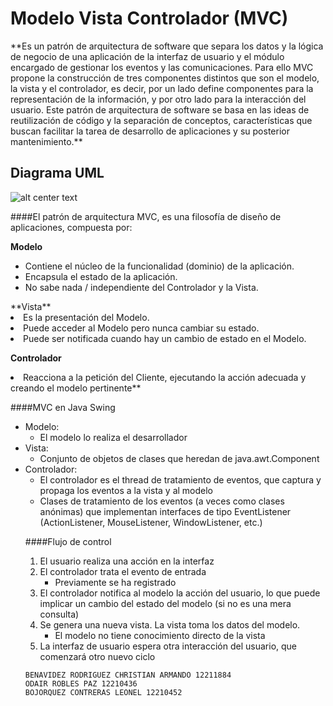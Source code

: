 <h1>Modelo Vista Controlador (MVC)</h1> 
**Es un patrón de arquitectura de software que separa los datos y la lógica de negocio de una aplicación de la interfaz de usuario y el módulo encargado de gestionar los eventos y las comunicaciones. Para   ello   MVC propone la construcción de tres componentes distintos que son el modelo, la vista y el controlador, es decir, por un lado define componentes para la representación de la información, y por otro lado para la interacción del usuario. Este patrón de arquitectura de software se basa en las ideas de reutilización de código y la separación de conceptos, características que buscan facilitar la tarea de desarrollo de aplicaciones y su posterior mantenimiento.**


<h2>Diagrama UML</h2>

![alt center text](https://www.google.com/url?sa=i&rct=j&q=&esrc=s&source=images&cd=&cad=rja&uact=8&ved=0CAcQjRxqFQoTCPT5n9TR0cgCFUjhYwodEfgDYQ&url=https%3A%2F%2Fprezi.com%2Fgagoo_ncbj6r%2Fpatron-de-diseno-de-software%2F&bvm=bv.105454873,d.cGc&psig=AFQjCNFPktyJ8WRA-Ne_zJtDc0lBiUw3kg&ust=1445450705316345 "Logo Title Text 1")





####El patrón de arquitectura MVC, es una filosofía de diseño de aplicaciones, compuesta por:

**Modelo**
<ul>
<li>Contiene el núcleo de la funcionalidad (dominio) de la aplicación.</li>
<li>Encapsula el estado de la aplicación.</li>
<li>No sabe nada / independiente del Controlador y la Vista.</li>
</ul>
**Vista** 
<li>Es la presentación del Modelo.</li>
<li>Puede acceder al Modelo pero nunca cambiar su estado.</li>
<li>Puede ser notificada cuando hay un cambio de estado en el Modelo.</li>

**Controlador**
<li>Reacciona a la petición del Cliente, ejecutando la acción adecuada y creando el modelo pertinente**</li>

####MVC en Java Swing
<ul>
<li>Modelo:
<ul>
     <li>El modelo lo realiza el desarrollador</li>
   </ul>
   </li>
<li>Vista:
<ul>
     <li>Conjunto de objetos de clases que heredan de
     java.awt.Component</li>
</ul>
</li>
<li>Controlador:
<ul>
     <li>El controlador es el thread de tratamiento de eventos, que
captura y propaga los eventos a la vista y al modelo</li>
     <li>Clases de tratamiento de los eventos (a veces como clases
anónimas) que implementan interfaces de tipo EventListener
(ActionListener, MouseListener, WindowListener, etc.)</li>
</ul>

####Flujo de control
<ol>
<li>El usuario realiza una acción en la interfaz</li>
<li>El controlador trata el evento de entrada
<ul>
     <li>Previamente se ha registrado</li>
</ul>
</li>
<li>El controlador notifica al modelo la acción del usuario, lo que
puede implicar un cambio del estado del modelo (si no es
una mera consulta)</li>
<li>Se genera una nueva vista. La vista toma los datos del
modelo.
<ul>
    <li>El modelo no tiene conocimiento directo de la vista</li>
</ul>
</li>
<li>La interfaz de usuario espera otra interacción del usuario,
que comenzará otro nuevo ciclo</li>
</ol>


    BENAVIDEZ RODRIGUEZ CHRISTIAN ARMANDO 12211884
    ODAIR ROBLES PAZ 12210436
    BOJORQUEZ CONTRERAS LEONEL 12210452
